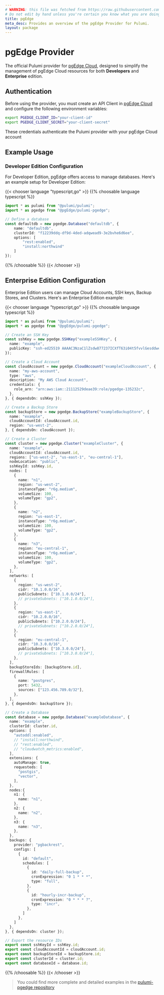 ```yaml
---
# WARNING: this file was fetched from https://raw.githubusercontent.com/pgEdge/pulumi-pgedge/v0.0.40/docs/_index.md
# Do not edit by hand unless you're certain you know what you are doing!
title: pgEdge
meta_desc: Provides an overview of the pgEdge Provider for Pulumi.
layout: package
---
```


# pgEdge Provider

The official Pulumi provider for [pgEdge Cloud](https://www.pgedge.com/cloud), designed to simplify the management of pgEdge Cloud resources for both **Developers** and **Enterprise** edition.

## Authentication

Before using the provider, you must create an API Client in [pgEdge Cloud](https://www.pgedge.com/cloud) and configure the following environment variables:

```sh
export PGEDGE_CLIENT_ID="your-client-id"
export PGEDGE_CLIENT_SECRET="your-client-secret"
```
These credentials authenticate the Pulumi provider with your pgEdge Cloud account

## Example Usage

### Developer Edition Configuration

For Developer Edition, pgEdge offers access to manage databases. Here's an example setup for Developer Edition:

{{< chooser language "typescript,go" >}}
{{% choosable language typescript %}}

```typescript
import * as pulumi from "@pulumi/pulumi";
import * as pgedge from "@pgEdge/pulumi-pgedge";

// Define a database
const defaultdb = new pgedge.Database("defaultdb", {
    name: "defaultdb",
    clusterId: "f12239ddq-df9d-4ded-adqwead9-3e2bvhe6d6ee",
    options: [
        "rest:enabled",
        "install:northwind"
    ]
});
```

{{% /choosable %}}
{{< /chooser >}}

## Enterprise Edition Configuration

Enterprise Edition users can manage Cloud Accounts, SSH keys, Backup Stores, and Clusters. Here's an Enterprise Edition example:

{{< chooser language "typescript,go" >}}
{{% choosable language typescript %}}

```typescript
import * as pulumi from "@pulumi/pulumi";
import * as pgedge from "@pgEdge/pulumi-pgedge";

// Create an SSH Key
const sshKey = new pgedge.SSHKey("exampleSSHKey", {
  name: "example",
  publicKey: "ssh-ed25519 AAAAC3NzaC1lZsdw877237ICXfT63i04t5fvvlGesddwed21VG7DkyxvyXbYQNhKP/rSeLY user@example.com",
});

// Create a Cloud Account
const cloudAccount = new pgedge.CloudAccount("exampleCloudAccount", {
  name: "my-aws-account",
  type: "aws",
  description: "My AWS Cloud Account",
  credentials: {
    role_arn: "arn:aws:iam::21112529deae39:role/pgedge-135232c",
  },
}, { dependsOn: sshKey });

// Create a Backup Store
const backupStore = new pgedge.BackupStore("exampleBackupStore", {
  name: "example",
  cloudAccountId: cloudAccount.id,
  region: "us-west-2",
}, { dependsOn: cloudAccount });

// Create a Cluster
const cluster = new pgedge.Cluster("exampleCluster", {
  name: "example",
  cloudAccountId: cloudAccount.id,
  regions: ["us-west-2", "us-east-1", "eu-central-1"],
  nodeLocation: "public",
  sshKeyId: sshKey.id,
  nodes: [
    {
      name: "n1",
      region: "us-west-2",
      instanceType: "r6g.medium",
      volumeSize: 100,
      volumeType: "gp2",
    },
    {
      name: "n2",
      region: "us-east-1",
      instanceType: "r6g.medium",
      volumeSize: 100,
      volumeType: "gp2",
    },
    {
      name: "n3",
      region: "eu-central-1",
      instanceType: "r6g.medium",
      volumeSize: 100,
      volumeType: "gp2",
    },
  ],
  networks: [
    {
      region: "us-west-2",
      cidr: "10.1.0.0/16",
      publicSubnets: ["10.1.0.0/24"],
      // privateSubnets: ["10.1.0.0/24"],
    },
    {
      region: "us-east-1",
      cidr: "10.2.0.0/16",
      publicSubnets: ["10.2.0.0/24"],
      // privateSubnets: ["10.2.0.0/24"],
    },
    {
      region: "eu-central-1",
      cidr: "10.3.0.0/16",
      publicSubnets: ["10.3.0.0/24"],
      // privateSubnets: ["10.3.0.0/24"],
    },
  ],
  backupStoreIds: [backupStore.id],
  firewallRules: [
    {
      name: "postgres",
      port: 5432,
      sources: ["123.456.789.0/32"],
    },
  ],
}, { dependsOn: backupStore });

// Create a Database
const database = new pgedge.Database("exampleDatabase", {
  name: "example",
  clusterId: cluster.id,
  options: [
    "autoddl:enabled",
    // "install:northwind",
    // "rest:enabled",
    // "cloudwatch_metrics:enabled",
  ],
  extensions: {
    autoManage: true,
    requesteds: [
      "postgis",
      "vector",
    ],
  },
  nodes:{
    n1: {
      name: "n1",
    },
    n2: {
      name: "n2",
    },
    n3: {
      name: "n3",
    },
  },
  backups: {
    provider: "pgbackrest",
    configs: [
      {
        id: "default",
        schedules: [
          {
            id: "daily-full-backup",
            cronExpression: "0 1 * * *",
            type: "full",
          },
          {
            id: "hourly-incr-backup",
            cronExpression: "0 * * * ?",
            type: "incr",
          },
        ]
      },
    ]
  },
}, { dependsOn: cluster });

// Export the resource IDs
export const sshKeyId = sshKey.id;
export const cloudAccountId = cloudAccount.id;
export const backupStoreId = backupStore.id;
export const clusterId = cluster.id;
export const databaseId = database.id;
```

{{% /choosable %}}
{{< /chooser >}}

> You could find more complete and detailed examples in the [pulumi-pgedge repository](https://github.com/pgEdge/pulumi-pgedge/tree/main/examples)

